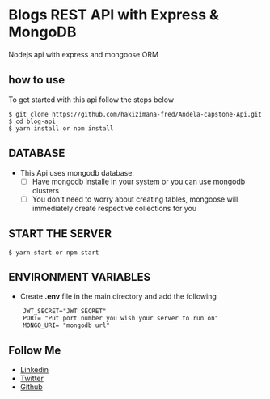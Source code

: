 # Blogs REST API with Express & MongoDB

Nodejs api with express and mongoose ORM

## how to use

To get started with this api follow the steps below

```shell
$ git clone https://github.com/hakizimana-fred/Andela-capstone-Api.git
$ cd blog-api
$ yarn install or npm install
```

## DATABASE
* This Api  uses mongodb database.
  * [ ] Have mongodb installe in your system or you can use mongodb clusters
  * [ ] You don't need to worry about creating tables, mongoose will immediately create respective collections for you
## START THE SERVER 
```shell
$ yarn start or npm start

```
## ENVIRONMENT VARIABLES

* Create **.env** file in the main directory and add the following

```shell
    JWT_SECRET="JWT SECRET"
    PORT= "Put port number you wish your server to run on"
    MONGO_URI= "mongodb url"
```

## Follow Me
* [Linkedin](https://www.linkedin.com/in/hakifred/)
* [Twitter](https://twitter.com/hakifred201)
* [Github](https://github.com/hakizimana-fred)
